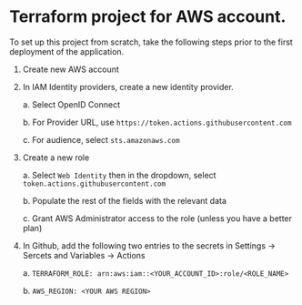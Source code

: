 # Terraform project for AWS account.
To set up this project from scratch, take the following steps prior to the first deployment of the application.

1. Create new AWS account
2. In IAM Identity providers, create a new identity provider.
    
    a. Select OpenID Connect

    b. For Provider URL, use `https://token.actions.githubusercontent.com`

    c. For audience, select `sts.amazonaws.com`

3. Create a new role

    a. Select `Web Identity` then in the dropdown, select `token.actions.githubusercontent.com`

    b. Populate the rest of the fields with the relevant data

    c. Grant AWS Administrator access to the role (unless you have a better plan)

4. In Github, add the following two entries to the secrets in Settings -> Sercets and Variables -> Actions

    a. `TERRAFORM_ROLE: arn:aws:iam::<YOUR_ACCOUNT_ID>:role/<ROLE_NAME>`

    b. `AWS_REGION: <YOUR AWS REGION>`

